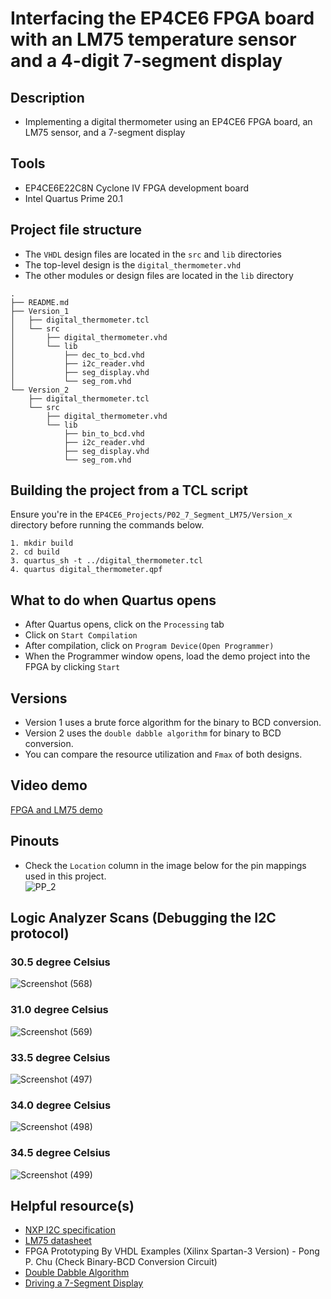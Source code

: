# Interfacing the EP4CE6 FPGA board with an LM75 temperature sensor and a 4-digit 7-segment display  

## Description    
- Implementing a digital thermometer using an EP4CE6 FPGA board, an LM75 sensor, and a 7-segment display

## Tools  
- EP4CE6E22C8N Cyclone IV FPGA development board  
- Intel Quartus Prime 20.1  

## Project file structure  
- The ``VHDL`` design files are located in the ``src`` and ``lib`` directories  
- The top-level design is the ``digital_thermometer.vhd``  
- The other modules or design files are located in the ``lib`` directory  
```
.
├── README.md
├── Version_1
│   ├── digital_thermometer.tcl
│   └── src
│       ├── digital_thermometer.vhd
│       └── lib
│           ├── dec_to_bcd.vhd
│           ├── i2c_reader.vhd
│           ├── seg_display.vhd
│           └── seg_rom.vhd
└── Version_2
    ├── digital_thermometer.tcl
    └── src
        ├── digital_thermometer.vhd
        └── lib
            ├── bin_to_bcd.vhd
            ├── i2c_reader.vhd
            ├── seg_display.vhd
            └── seg_rom.vhd
```

## Building the project from a TCL script  
Ensure you're in the ``EP4CE6_Projects/P02_7_Segment_LM75/Version_x`` directory before running the commands below.  
```
1. mkdir build  
2. cd build
3. quartus_sh -t ../digital_thermometer.tcl
4. quartus digital_thermometer.qpf
```

## What to do when Quartus opens   
- After Quartus opens, click on the ``Processing`` tab  
- Click on ``Start Compilation``  
- After compilation, click on ``Program Device(Open Programmer)``  
- When the Programmer window opens, load the demo project into the FPGA by clicking ``Start`` 

## Versions  
- Version 1 uses a brute force algorithm for the binary to BCD conversion.  
- Version 2 uses the ``double dabble algorithm`` for binary to BCD conversion.  
- You can compare the resource utilization and ``Fmax`` of both designs.  

## Video demo  
[FPGA and LM75 demo](https://drive.google.com/file/d/1eEwnFMIoJQOzV3jgmHSaW-fhe6PS-aEH/view?usp=sharing)  

## Pinouts  
- Check the ``Location`` column in the image below for the pin mappings used in this project.  
![PP_2](https://github.com/MUDAL/Altera_FPGA_Projects/assets/46250887/69888839-1d70-479d-b965-18ce3b878e52)

## Logic Analyzer Scans (Debugging the I2C protocol)   
### 30.5 degree Celsius  
![Screenshot (568)](https://github.com/MUDAL/Altera_FPGA_Projects/assets/46250887/99c43e05-9284-4f83-bfe3-3452989f7fa0)  
### 31.0 degree Celsius  
![Screenshot (569)](https://github.com/MUDAL/Altera_FPGA_Projects/assets/46250887/d1f9fd36-ad73-4fa7-81fe-b4e39451b401)  
### 33.5 degree Celsius  
![Screenshot (497)](https://github.com/MUDAL/Altera_FPGA_Projects/assets/46250887/a03eb5cb-55f9-42f9-89a0-6e393c078cd2)  
### 34.0 degree Celsius  
![Screenshot (498)](https://github.com/MUDAL/Altera_FPGA_Projects/assets/46250887/737295c3-3c22-4a44-a117-4e0d68ca2b44)  
### 34.5 degree Celsius  
![Screenshot (499)](https://github.com/MUDAL/Altera_FPGA_Projects/assets/46250887/2a40ac7e-20c9-48a8-ab4e-5c4138f61a2e)   

## Helpful resource(s)  
- [NXP I2C specification](https://drive.google.com/file/d/1EDwk_8Na_DUPKeOmK8ht-_JMiNgwNDw2/view?usp=drive_link)
- [LM75 datasheet](https://drive.google.com/file/d/1u7oas4GsBgyu3CEFFpHg-WD4h4YXIpEZ/view?usp=drive_link)  
- FPGA Prototyping By VHDL Examples (Xilinx Spartan-3 Version) - Pong P. Chu (Check Binary-BCD Conversion Circuit)  
- [Double Dabble Algorithm](https://www.youtube.com/watch?v=eXIfZ1yKFlA&t=186s)  
- [Driving a 7-Segment Display](https://www.electronics-tutorials.ws/blog/7-segment-display-tutorial.html)    
